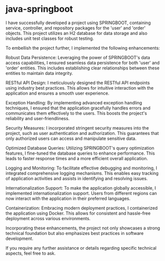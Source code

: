 # java-springboot
I have successfully developed a project using SPRINGBOOT, containing service, controller, and repository packages for the 'user' and 'order' objects. This project utilizes an H2 database for data storage and also includes unit test classes for robust testing.

To embellish the project further, I implemented the following enhancements:

Robust Data Persistence: Leveraging the power of SPRINGBOOT's data access capabilities, I ensured seamless data persistence for both 'user' and 'order' entities. This includes establishing clear relationships between these entities to maintain data integrity.

RESTful API Design: I meticulously designed the RESTful API endpoints using industry best practices. This allows for intuitive interaction with the application and ensures a smooth user experience.

Exception Handling: By implementing advanced exception handling techniques, I ensured that the application gracefully handles errors and communicates them effectively to the users. This boosts the project's reliability and user-friendliness.

Security Measures: I incorporated stringent security measures into the project, such as user authentication and authorization. This guarantees that only authorized users can access and manipulate sensitive data.

Optimized Database Queries: Utilizing SPRINGBOOT's query optimization features, I fine-tuned the database queries to enhance performance. This leads to faster response times and a more efficient overall application.

Logging and Monitoring: To facilitate effective debugging and monitoring, I integrated comprehensive logging mechanisms. This enables easy tracking of application activities and assists in identifying and resolving issues.

Internationalization Support: To make the application globally accessible, I implemented internationalization support. Users from different regions can now interact with the application in their preferred languages.

Containerization: Embracing modern deployment practices, I containerized the application using Docker. This allows for consistent and hassle-free deployment across various environments.

Incorporating these enhancements, the project not only showcases a strong technical foundation but also emphasizes best practices in software development.

If you require any further assistance or details regarding specific technical aspects, feel free to ask.
